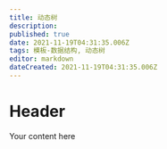 ```yaml
---
title: 动态树
description: 
published: true
date: 2021-11-19T04:31:35.006Z
tags: 模板-数据结构, 动态树
editor: markdown
dateCreated: 2021-11-19T04:31:35.006Z
---
```


# Header
Your content here